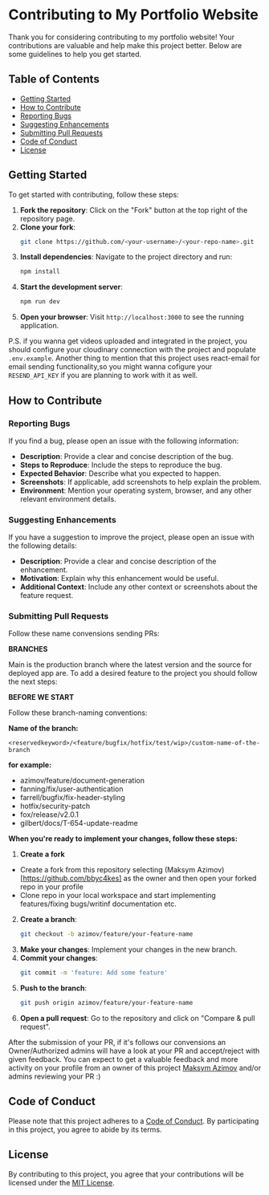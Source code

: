 # Contributing to My Portfolio Website

Thank you for considering contributing to my portfolio website! Your contributions are valuable and help make this project better. Below are some guidelines to help you get started.

## Table of Contents

- [Getting Started](#getting-started)
- [How to Contribute](#how-to-contribute)
- [Reporting Bugs](#reporting-bugs)
- [Suggesting Enhancements](#suggesting-enhancements)
- [Submitting Pull Requests](#submitting-pull-requests)
- [Code of Conduct](#code-of-conduct)
- [License](#license)

## Getting Started

To get started with contributing, follow these steps:

1. **Fork the repository**: Click on the "Fork" button at the top right of the repository page.
2. **Clone your fork**: 
    ```sh
    git clone https://github.com/<your-username>/<your-repo-name>.git
    ```
3. **Install dependencies**: Navigate to the project directory and run:
    ```sh
    npm install
    ```
4. **Start the development server**: 
    ```sh
    npm run dev
    ```
5. **Open your browser**: Visit `http://localhost:3000` to see the running application.

P.S. if you wanna get videos uploaded and integrated in the project, you should configure your cloudinary connection with the project and populate `.env.example`. 
     Another thing to mention that this project uses react-email for email sending functionality,so you might wanna cofigure your `RESEND_API_KEY` if you are planning to work with it as well.

## How to Contribute

### Reporting Bugs

If you find a bug, please open an issue with the following information:
- **Description**: Provide a clear and concise description of the bug.
- **Steps to Reproduce**: Include the steps to reproduce the bug.
- **Expected Behavior**: Describe what you expected to happen.
- **Screenshots**: If applicable, add screenshots to help explain the problem.
- **Environment**: Mention your operating system, browser, and any other relevant environment details.

### Suggesting Enhancements

If you have a suggestion to improve the project, please open an issue with the following details:
- **Description**: Provide a clear and concise description of the enhancement.
- **Motivation**: Explain why this enhancement would be useful.
- **Additional Context**: Include any other context or screenshots about the feature request.

### Submitting Pull Requests

Follow these name convensions sending PRs:

**BRANCHES**

Main is the production branch where the latest version and the source for deployed app are.
To add a desired feature to the project you should follow the next steps:

**BEFORE WE START**

Follow these branch-naming conventions:

**Name of the branch:**

`<reservedkeyword>/<feature/bugfix/hotfix/test/wip>/custom-name-of-the-branch`

**for example:**

- azimov/feature/document-generation
- fanning/fix/user-authentication
- farrell/bugfix/fix-header-styling
- hotfix/security-patch
- fox/release/v2.0.1
- gilbert/docs/T-654-update-readme 

**When you're ready to implement your changes, follow these steps:**

1. **Create a fork**
- Create a fork from this repository selecting (Maksym Azimov)[https://github.com/bbyc4kes] as the owner and then open your forked repo in your profile 
- Clone repo in your local workspace and start implementing features/fixing bugs/writinf documentation etc.

2. **Create a branch**: 
    ```sh
    git checkout -b azimov/feature/your-feature-name
    ```
3. **Make your changes**: Implement your changes in the new branch.
4. **Commit your changes**: 
    ```sh
    git commit -m 'feature: Add some feature'
    ```
5. **Push to the branch**: 
    ```sh
    git push origin azimov/feature/your-feature-name
    ```
6. **Open a pull request**: Go to the repository and click on "Compare & pull request".

After the submission of your PR, if it's follows our convensions an Owner/Authorized admins will have a look at your PR and accept/reject with given feedback. You can expect to get a valuable feedback and more activity on your profile from an owner of this project [Maksym Azimov](https://github.com/bbyc4kes) and/or admins reviewing your PR :)

## Code of Conduct

Please note that this project adheres to a [Code of Conduct](CODE_OF_CONDUCT.md). By participating in this project, you agree to abide by its terms.

## License

By contributing to this project, you agree that your contributions will be licensed under the [MIT License](LICENSE).
